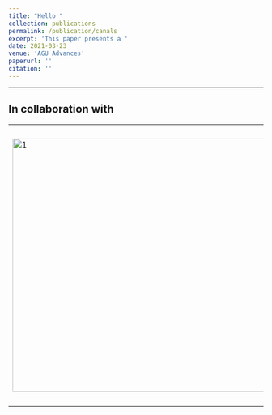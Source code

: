 ```yaml
---
title: "Hello "
collection: publications
permalink: /publication/canals
excerpt: 'This paper presents a '
date: 2021-03-23
venue: 'AGU Advances'
paperurl: ''
citation: ''
---
```



<style>
table, tr, td ,th{
   border: none!important;
}
</style>

<hr>
<body class="sponsored">

<h2 class="centered">  In collaboration with</h2>

<table >
  <tr >
  <td ><a class="greyed" href="https://www.eng.ed.ac.uk/" target="_blank"> <img src="https://ahmadbelb.github.io/Blog/images/ed.png"  alt="1" width = 500px ></a></td>
  
  
<td ><a class="greyed" href="https://www.burohappold.com/" target="_blank"> <img src="https://ahmadbelb.github.io/Blog/images/Buro-Happold.png"  alt="2" width = 550px ></a></td>

<td><a class="greyed" href="https://www.cullinanstudio.com/" target="_blank"><img src="https://ahmadbelb.github.io/Blog/images/cstudio.png" alt="3" width = 260px ></a></td>
    
    
 <td><a class="greyed" href="https://www.istructe.org/" target="_blank"><img src="https://ahmadbelb.github.io/Blog/images/ise.png" alt="4" width = 300px ></a></td>
   </tr> 
   <tr>
    

     
  </tr>
</table>
</body>



